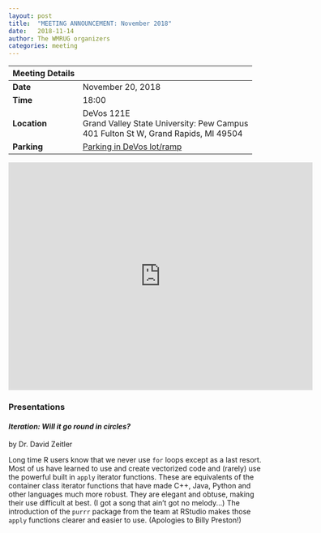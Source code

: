 ```yaml
---
layout: post
title:  "MEETING ANNOUNCEMENT: November 2018"
date:   2018-11-14
author: The WMRUG organizers
categories: meeting
---
```


| Meeting Details          ||
|:-----------|:-------------|
|**Date**    |November 20, 2018 |
|**Time**    |18:00         |
|**Location**|DeVos 121E<br>Grand Valley State University: Pew Campus<br>401 Fulton St W, Grand Rapids, MI 49504|
|**Parking**|[Parking in DeVos lot/ramp](https://www.dropbox.com/s/qc6hriqhurijt2c/West%20Michigan%20R%20Users%2011.20.2018.pdf?dl=0)|

<iframe src="https://www.google.com/maps/embed?pb=!1m18!1m12!1m3!1d2919.6694818617298!2d-85.68195459790934!3d42.96416909777801!2m3!1f0!2f0!3f0!3m2!1i1024!2i768!4f13.1!3m3!1m2!1s0x0%3A0x0!2zNDLCsDU3JzUwLjMiTiA4NcKwNDAnNDcuOSJX!5e0!3m2!1sen!2sus!4v1521903747307" width="600" height="450" frameborder="0" style="border:0" allowfullscreen></iframe>

### Presentations

#### *Iteration: Will it go round in circles?*

by Dr. David Zeitler

Long time R users know that we never use `for` loops except as a last resort. Most of us have learned to use and create vectorized code and (rarely) use the powerful built in `apply` iterator functions. These are equivalents of the container class iterator functions that have made C++, Java, Python and other languages much more robust. They are elegant and obtuse, making their use difficult at best. (I got a song that ain’t got no melody...) The introduction of the `purrr` package from the team at RStudio makes those `apply` functions clearer and easier to use. (Apologies to Billy Preston!)
